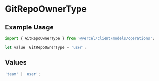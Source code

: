 # GitRepoOwnerType

## Example Usage

```typescript
import { GitRepoOwnerType } from '@vercel/client/models/operations';

let value: GitRepoOwnerType = 'user';
```

## Values

```typescript
'team' | 'user';
```
